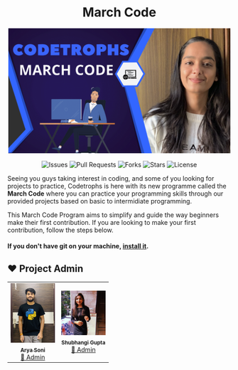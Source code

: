 <h1 align="center">March Code</h1>
<p align="center"> <img src="./image/march_code.png" alt="hello" width="500" /></p>

<div align="center">

![Issues](https://img.shields.io/github/issues/CodeTrophs/MarchCode)
![Pull Requests](https://img.shields.io/github/issues-pr/akshitagupta15june/Face-X)
![Forks](https://img.shields.io/github/forks/CodeTrophs/MarchCode)
![Stars](https://img.shields.io/github/stars/CodeTrophs/MarchCode)
![License](https://img.shields.io/github/license/CodeTrophs/MarchCode
)

</div>

 Seeing you guys taking interest in coding, and some of you looking for projects to practice, Codetrophs is here with its new programme called the <b>March Code</b> where you can practice your programming skills through our provided projects based on basic to intermidiate programming.


This March Code Program aims to simplify and guide the way beginners make their first contribution. If you are looking to make your first contribution, follow the steps below.

#### If you don't have git on your machine, [install it](https://help.github.com/articles/set-up-git/).


## ❤️ Project Admin

<table>
	<tr>
		<td align="center">
			<a href="https://github.com/aryasoni98">
				<img src="./image/aryasoni.jpg" width="100px" alt="" />
				<br /> <sub><b>Arya Soni</b></sub>
			</a>
			<br /> <a href="https://github.com/aryasoni98">
		👑 Admin
	    </a>
		</td>
		<td align="center">
			<a href="https://github.com/shubhigupta991">
				<img src="./image/shubhangi.jpg" width="100px" alt="" />
				<br /> <sub><b>Shubhangi Gupta</b></sub>
			</a>
			<br /> <a href="https://github.com/shubhigupta991">
		👑 Admin
	    </a>
		</td>
	</tr>
</table>
